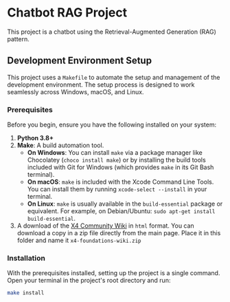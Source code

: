 # Chatbot RAG Project

This project is a chatbot using the Retrieval-Augmented Generation (RAG) pattern.

## Development Environment Setup

This project uses a `Makefile` to automate the setup and management of the development environment. The setup process is designed to work seamlessly across Windows, macOS, and Linux.

### Prerequisites

Before you begin, ensure you have the following installed on your system:

1.  **Python 3.8+**
2.  **Make**: A build automation tool.
    *   **On Windows**: You can install `make` via a package manager like Chocolatey (`choco install make`) or by installing the build tools included with Git for Windows (which provides `make` in its Git Bash terminal).
    *   **On macOS**: `make` is included with the Xcode Command Line Tools. You can install them by running `xcode-select --install` in your terminal.
    *   **On Linux**: `make` is usually available in the `build-essential` package or equivalent. For example, on Debian/Ubuntu: `sudo apt-get install build-essential`.
3.  A download of the [X4 Community Wiki](https://wiki.egosoft.com:1337/X4%20Foundations%20Wiki/) in `html` format.  You can download a copy in a zip file directly from the main page.  Place it in this folder and name it `x4-foundations-wiki.zip`

### Installation

With the prerequisites installed, setting up the project is a single command. Open your terminal in the project's root directory and run:

```sh
make install
```